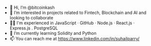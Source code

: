 - 👋 Hi, I’m @bitcoinkash
- 👀 I’m interested in projects related to Fintech, Blockchain and AI and looking to collaborate
- 🧑‍💻 I'm experienced in JavaScript · GitHub · Node.js · React.js · Express.js . PostgreSQL
- 🌱 I’m currently learning Solidity and Python
- 📫 You can reach me at https://www.linkedin.com/in/suhailparry/

<!---
bitcoinkash/bitcoinkash is a ✨ special ✨ repository because its `README.md` (this file) appears on your GitHub profile.
You can click the Preview link to take a look at your changes.
--->
